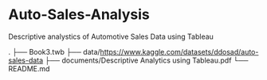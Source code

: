 # Auto-Sales-Analysis
Descriptive analystics of Automotive Sales Data using Tableau

.
├── Book3.twb
├── data/https://www.kaggle.com/datasets/ddosad/auto-sales-data
├── documents/Descriptive Analytics using Tableau.pdf
└── README.md
